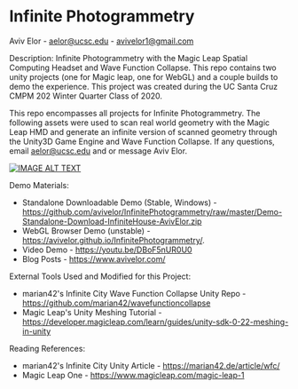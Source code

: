 # Infinite Photogrammetry

Aviv Elor - aelor@ucsc.edu - avivelor1@gmail.com

Description: Infinite Photogrammetry with the Magic Leap Spatial Computing Headset and Wave Function Collapse. This repo contains two unity projects (one for Magic leap, one for WebGL) and a couple builds to demo the experience. This project was created during the UC Santa Cruz CMPM 202 Winter Quarter Class of 2020.

This repo encompasses all projects for Infinite Photogrammetry.
The following assets were used to scan real world geometry with the Magic Leap HMD and generate an infinite version of scanned geometry through the Unity3D Game Engine and Wave Function Collapse.
If any questions, email aelor@ucsc.edu and or message Aviv Elor.

[![IMAGE ALT TEXT](http://img.youtube.com/vi/DBoF5nUR0U0/0.jpg)](http://www.youtube.com/watch?v=DBoF5nUR0U0 "Demo Video")

Demo Materials:
* Standalone Downloadable Demo (Stable, Windows) - https://github.com/avivelor/InfinitePhotogrammetry/raw/master/Demo-Standalone-Download-InfiniteHouse-AvivElor.zip
* WebGL Browser Demo (unstable) - https://avivelor.github.io/InfinitePhotogrammetry/. 
* Video Demo - https://youtu.be/DBoF5nUR0U0
* Blog Posts - https://www.avivelor.com/


External Tools Used and Modified for this Project:
* marian42's Infinite City Wave Function Collapse Unity Repo - https://github.com/marian42/wavefunctioncollapse
* Magic Leap's Unity Meshing Tutorial - https://developer.magicleap.com/learn/guides/unity-sdk-0-22-meshing-in-unity

Reading References:
* marian42's Infinite City Unity Article - https://marian42.de/article/wfc/
* Magic Leap One - https://www.magicleap.com/magic-leap-1
